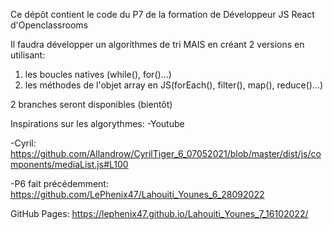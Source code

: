 Ce dépôt contient le code du P7 de la formation de Développeur JS React d'Openclassrooms

Il faudra développer un algorithmes de tri MAIS en créant 2 versions en utilisant:

1. les boucles natives (while(), for()...)
2. les méthodes de l'objet array en JS(forEach(), filter(), map(), reduce()...)

2 branches seront disponibles (bientôt)

Inspirations sur les algorythmes:
-Youtube

-Cyril: https://github.com/Allandrow/CyrilTiger_6_07052021/blob/master/dist/js/components/mediaList.js#L100

-P6 fait précédemment: https://github.com/LePhenix47/Lahouiti_Younes_6_28092022

GitHub Pages: https://lephenix47.github.io/Lahouiti_Younes_7_16102022/
